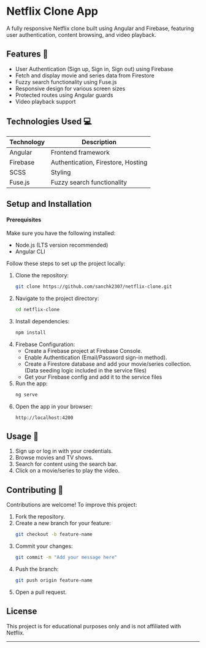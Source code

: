 # Netflix Clone App

A fully responsive Netflix clone built using Angular and Firebase, featuring user authentication, content browsing, and video playback.

## Features 🌟

- User Authentication (Sign up, Sign in, Sign out) using Firebase
- Fetch and display movie and series data from Firestore
- Fuzzy search functionality using Fuse.js
- Responsive design for various screen sizes
- Protected routes using Angular guards
- Video playback support

## Technologies Used 💻

| Technology       | Description                        |
|------------------|------------------------------------|
| Angular          | Frontend framework                 |
| Firebase         | Authentication, Firestore, Hosting |
| SCSS             | Styling                            |
| Fuse.js          | Fuzzy search functionality         |

## Setup and Installation

#### Prerequisites

Make sure you have the following installed:
- Node.js (LTS version recommended)
- Angular CLI

Follow these steps to set up the project locally:

1. Clone the repository:
   ```bash
   git clone https://github.com/sanchk2307/netflix-clone.git
   ```
2. Navigate to the project directory:
   ```bash
   cd netflix-clone
   ```
3. Install dependencies:
   ```bash
   npm install
   ```
4. Firebase Configuration:
   - Create a Firebase project at Firebase Console.
   - Enable Authentication (Email/Password sign-in method).
   - Create a Firestore database and add your movie/series collection. (Data seeding logic included in the service files)
   - Get your Firebase config and add it to the service files
5. Run the app:
   ```bash
   ng serve
   ```
6. Open the app in your browser:
   ```
   http://localhost:4200
   ```

## Usage 📖

1. Sign up or log in with your credentials.
2. Browse movies and TV shows.
3. Search for content using the search bar.
4. Click on a movie/series to play the video.

## Contributing 🤝

Contributions are welcome! To improve this project:
1. Fork the repository.
2. Create a new branch for your feature:
   ```bash
   git checkout -b feature-name
   ```
3. Commit your changes:
   ```bash
   git commit -m "Add your message here"
   ```
4. Push the branch:
   ```bash
   git push origin feature-name
   ```
5. Open a pull request.

## License

This project is for educational purposes only and is not affiliated with Netflix.

---
